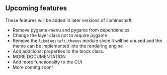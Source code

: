 ## Upcoming features
These features will be added in later versions of libmineshaft



  * Remove pygame-menu and pygame from dependencies
  * Change the layer class not to require pygame
  * Remove the `libmineshaft.themes` module since it will be unused and the theme can be implemented into the rendering engine
  * Add additional properties to the block class.
  * MORE DOCUMENTATION
  * Add more functionality to the CUI
  * More coming soon!
